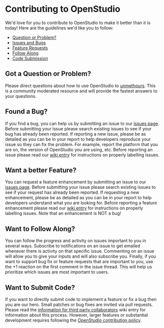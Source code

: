 # Contributing to OpenStudio

We'd love for you to contribute to OpenStudio to make it better than it is today! Here are the guidelines we'd like you to follow:

 - [Question or Problem?](#question)
 - [Issues and Bugs](#issue)
 - [Feature Requests](#feature)
 - [Follow Along](#follow)
 - [Code Submission](#submit)

## <a name="question"></a> Got a Question or Problem?

Please direct questions about how to use OpenStudio to [unmethours](https://unmethours.com).  This is a community moderated resource and will provide the fastest answers to your questions.

## <a name="issue"></a> Found a Bug?
If you find a bug, you can help us by submitting an issue to our [issues page](https://github.com/NREL/OpenStudio/issues). Before submitting your issue please search existing issues to see if your bug has already been reported.  If reporting a new issue, please be as detailed as you can be in your report to help developers reproduce your issue so they can fix the problem.  For example, report the platform that you are on, the version of OpenStudio you are using, etc. Before reporting an issue please read our [wiki entry](https://github.com/NREL/OpenStudio/wiki/Issue-Prioritization) for instructions on properly labelling issues.

## <a name="feature"></a> Want a better Feature?
You can request a feature enhancement by submitting an issue to our [issues page](https://github.com/NREL/OpenStudio/issues).  Before submitting your issue please search existing issues to see if your request has already been reported.  If requesting a new enhancement, please be as detailed as you can be in your report to help developers understand what you are looking for. Before reporting a feature enhancement please read our [wiki entry](https://github.com/NREL/OpenStudio/wiki/Issue-Prioritization) for instructions on properly labelling issues. Note that an enhancement is NOT a bug!

## <a name="follow"></a> Want to Follow Along?
You can follow the progress and activity on issues important to you in several ways.  Subscribe to notifications on an issue to get emailed whenever there is activity on that specific issue. Commenting on an issue will allow you to give your inputs and will also subscribe you.  Finally, if you want to support bug fix or feature requests that are important to you, use the +1 reaction on the first comment in the issue thread.  This will help us prioritize which issues are most important to users.

## <a name="submit"></a> Want to Submit Code?
If you want to directly submit code to implement a feature or fix a bug then you are our hero.  Small patches or bug fixes are invited via pull requests.  Please read the [information for third party collaborators](https://github.com/NREL/OpenStudio/wiki/Information-for-Third-Party-Collaborators) wiki entry for information about this process. However, larger features or substantial development requires following the [OpenStudio contribution policy](https://www.openstudio.net/openstudio-contribution-policy).
